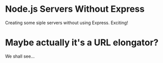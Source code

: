 # Node.js Servers Without Express

Creating some siple servers without using Express. Exciting!

# Maybe actually it's a URL elongator?

We shall see...
